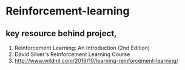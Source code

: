 # Reinforcement-learning
## key resource behind project,
1. Reinforcement Learning: An Introduction (2nd Edition)
2. David Silver's Reinforcement Learning Course
3. http://www.wildml.com/2016/10/learning-reinforcement-learning/
